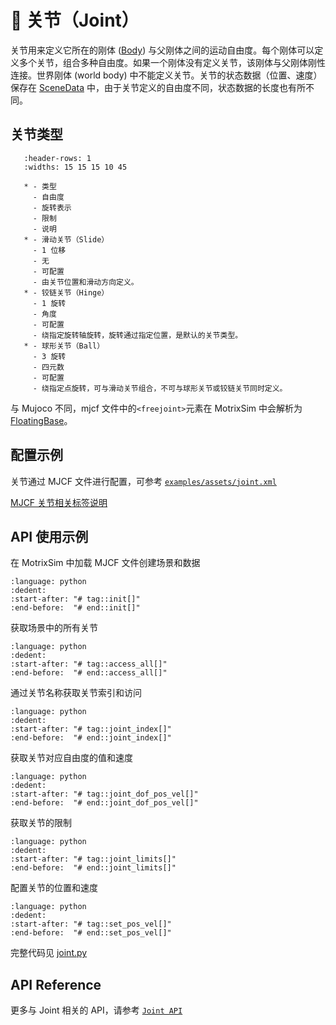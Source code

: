 # 🔩 关节（Joint）

关节用来定义它所在的刚体 ([Body](body.md)) 与父刚体之间的运动自由度。每个刚体可以定义多个关节，组合多种自由度。如果一个刚体没有定义关节，该刚体与父刚体刚性连接。世界刚体 (world body) 中不能定义关节。关节的状态数据（位置、速度）保存在 [SceneData](../main_function/scene_data.md) 中，由于关节定义的自由度不同，状态数据的长度也有所不同。

## 关节类型

```{list-table}
   :header-rows: 1
   :widths: 15 15 15 10 45

   * - 类型
     - 自由度
     - 旋转表示
     - 限制
     - 说明
   * - 滑动关节（Slide）
     - 1 位移
     - 无
     - 可配置
     - 由关节位置和滑动方向定义。
   * - 铰链关节（Hinge）
     - 1 旋转
     - 角度
     - 可配置
     - 绕指定旋转轴旋转，旋转通过指定位置，是默认的关节类型。
   * - 球形关节（Ball）
     - 3 旋转
     - 四元数
     - 可配置
     - 绕指定点旋转，可与滑动关节组合，不可与球形关节或铰链关节同时定义。
```

与 Mujoco 不同，mjcf 文件中的`<freejoint>`元素在 MotrixSim 中会解析为[FloatingBase](floating_base.md)。

## 配置示例

关节通过 MJCF 文件进行配置，可参考 [`examples/assets/joint.xml`](../../../../examples/assets/joint.xml)

[MJCF 关节相关标签说明](https://mujoco.readthedocs.io/en/stable/XMLreference.html#body-joint)

## API 使用示例

在 MotrixSim 中加载 MJCF 文件创建场景和数据

```{literalinclude} ../../../../examples/joint.py
:language: python
:dedent:
:start-after: "# tag::init[]"
:end-before:  "# end::init[]"
```

获取场景中的所有关节

```{literalinclude} ../../../../examples/joint.py
:language: python
:dedent:
:start-after: "# tag::access_all[]"
:end-before:  "# end::access_all[]"
```

通过关节名称获取关节索引和访问

```{literalinclude} ../../../../examples/joint.py
:language: python
:dedent:
:start-after: "# tag::joint_index[]"
:end-before:  "# end::joint_index[]"
```

获取关节对应自由度的值和速度

```{literalinclude} ../../../../examples/joint.py
:language: python
:dedent:
:start-after: "# tag::joint_dof_pos_vel[]"
:end-before:  "# end::joint_dof_pos_vel[]"
```

获取关节的限制

```{literalinclude} ../../../../examples/joint.py
:language: python
:dedent:
:start-after: "# tag::joint_limits[]"
:end-before:  "# end::joint_limits[]"
```

配置关节的位置和速度

```{literalinclude} ../../../../examples/joint.py
:language: python
:dedent:
:start-after: "# tag::set_pos_vel[]"
:end-before:  "# end::set_pos_vel[]"
```

完整代码见 [joint.py](../../../../examples/joint.py)

## API Reference

更多与 Joint 相关的 API，请参考 [`Joint API`]

[`Joint API`]: motrixsim.Joint
